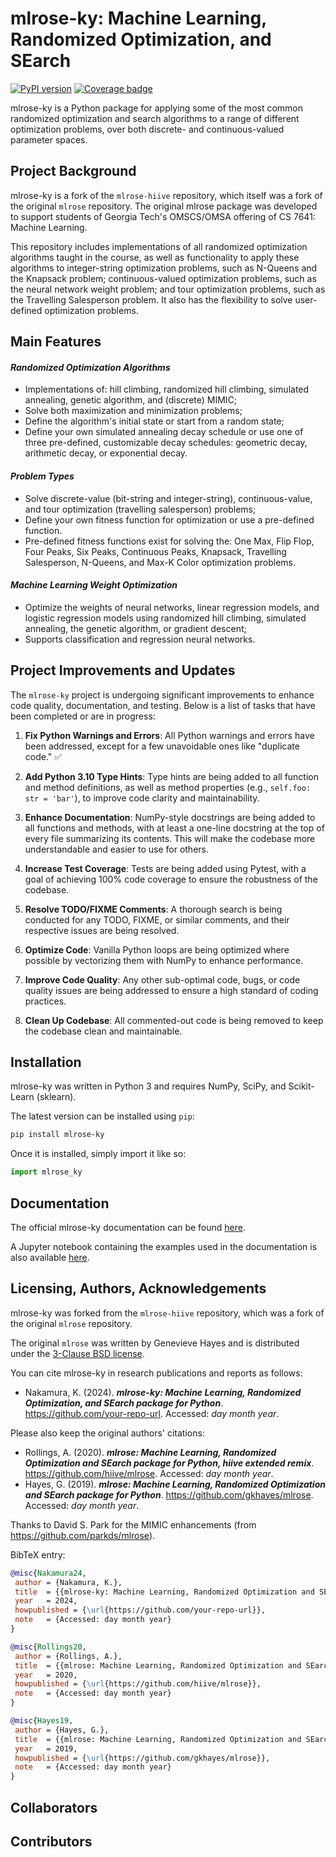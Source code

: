 # mlrose-ky: Machine Learning, Randomized Optimization, and SEarch

[![PyPI version](https://badge.fury.io/py/mlrose-ky.svg)](https://pypi.org/project/mlrose-ky/)
[![Coverage badge](https://img.shields.io/badge/dynamic/json?color=brightgreen&label=coverage&query=%24.message&url=https%3A%2F%2Fraw.githubusercontent.com%2Fnkapila6%2Fmlrose-ky%2Fpython-coverage-comment-action-data%2Fendpoint.json)](https://htmlpreview.github.io/?https://github.com/nkapila6/mlrose-ky/blob/python-coverage-comment-action-data/htmlcov/index.html)

mlrose-ky is a Python package for applying some of the most common randomized optimization and search algorithms to a range of different optimization problems, over both discrete- and continuous-valued parameter spaces.

## Project Background

mlrose-ky is a fork of the `mlrose-hiive` repository, which itself was a fork of the original `mlrose` repository. The original mlrose package was developed to support students of Georgia Tech's OMSCS/OMSA offering of CS 7641: Machine Learning.

This repository includes implementations of all randomized optimization algorithms taught in the course, as well as functionality to apply these algorithms to integer-string optimization problems, such as N-Queens and the Knapsack problem; continuous-valued optimization problems, such as the neural network weight problem; and tour optimization problems, such as the Travelling Salesperson problem. It also has the flexibility to solve user-defined optimization problems.

## Main Features

#### *Randomized Optimization Algorithms*
- Implementations of: hill climbing, randomized hill climbing, simulated annealing, genetic algorithm, and (discrete) MIMIC;
- Solve both maximization and minimization problems;
- Define the algorithm's initial state or start from a random state;
- Define your own simulated annealing decay schedule or use one of three pre-defined, customizable decay schedules: geometric decay, arithmetic decay, or exponential decay.

#### *Problem Types*
- Solve discrete-value (bit-string and integer-string), continuous-value, and tour optimization (travelling salesperson) problems;
- Define your own fitness function for optimization or use a pre-defined function.
- Pre-defined fitness functions exist for solving the: One Max, Flip Flop, Four Peaks, Six Peaks, Continuous Peaks, Knapsack, Travelling Salesperson, N-Queens, and Max-K Color optimization problems.

#### *Machine Learning Weight Optimization*
- Optimize the weights of neural networks, linear regression models, and logistic regression models using randomized hill climbing, simulated annealing, the genetic algorithm, or gradient descent;
- Supports classification and regression neural networks.

## Project Improvements and Updates

The `mlrose-ky` project is undergoing significant improvements to enhance code quality, documentation, and testing. Below is a list of tasks that have been completed or are in progress:

1. **Fix Python Warnings and Errors**: All Python warnings and errors have been addressed, except for a few unavoidable ones like "duplicate code." ✅
   
2. **Add Python 3.10 Type Hints**: Type hints are being added to all function and method definitions, as well as method properties (e.g., `self.foo: str = 'bar'`), to improve code clarity and maintainability.
   
3. **Enhance Documentation**: NumPy-style docstrings are being added to all functions and methods, with at least a one-line docstring at the top of every file summarizing its contents. This will make the codebase more understandable and easier to use for others.
   
4. **Increase Test Coverage**: Tests are being added using Pytest, with a goal of achieving 100% code coverage to ensure the robustness of the codebase.
   
5. **Resolve TODO/FIXME Comments**: A thorough search is being conducted for any TODO, FIXME, or similar comments, and their respective issues are being resolved.

6. **Optimize Code**: Vanilla Python loops are being optimized where possible by vectorizing them with NumPy to enhance performance.

7. **Improve Code Quality**: Any other sub-optimal code, bugs, or code quality issues are being addressed to ensure a high standard of coding practices.

8. **Clean Up Codebase**: All commented-out code is being removed to keep the codebase clean and maintainable.

## Installation

mlrose-ky was written in Python 3 and requires NumPy, SciPy, and Scikit-Learn (sklearn).

The latest version can be installed using `pip`:

```bash
pip install mlrose-ky
```

Once it is installed, simply import it like so:

```python
import mlrose_ky
```

## Documentation

The official mlrose-ky documentation can be found [here](https://mlrose.readthedocs.io/).

A Jupyter notebook containing the examples used in the documentation is also available [here](https://github.com/gkhayes/mlrose/blob/master/tutorial_examples.ipynb).

## Licensing, Authors, Acknowledgements

mlrose-ky was forked from the `mlrose-hiive` repository, which was a fork of the original `mlrose` repository.

The original `mlrose` was written by Genevieve Hayes and is distributed under the [3-Clause BSD license](https://github.com/gkhayes/mlrose/blob/master/LICENSE). 

You can cite mlrose-ky in research publications and reports as follows:
* Nakamura, K. (2024). ***mlrose-ky: Machine Learning, Randomized Optimization, and SEarch package for Python***. https://github.com/your-repo-url. Accessed: *day month year*.

Please also keep the original authors' citations:
* Rollings, A. (2020). ***mlrose: Machine Learning, Randomized Optimization and SEarch package for Python, hiive extended remix***. https://github.com/hiive/mlrose. Accessed: *day month year*.
* Hayes, G. (2019). ***mlrose: Machine Learning, Randomized Optimization and SEarch package for Python***. https://github.com/gkhayes/mlrose. Accessed: *day month year*.

Thanks to David S. Park for the MIMIC enhancements (from https://github.com/parkds/mlrose).

BibTeX entry:
```bibtex
@misc{Nakamura24,
 author = {Nakamura, K.},
 title  = {{mlrose-ky: Machine Learning, Randomized Optimization and SEarch package for Python}},
 year   = 2024,
 howpublished = {\url{https://github.com/your-repo-url}},
 note   = {Accessed: day month year}
}

@misc{Rollings20,
 author = {Rollings, A.},
 title 	= {{mlrose: Machine Learning, Randomized Optimization and SEarch package for Python, hiive extended remix}},
 year 	= 2020,
 howpublished = {\url{https://github.com/hiive/mlrose}},
 note 	= {Accessed: day month year}
}

@misc{Hayes19,
 author = {Hayes, G.},
 title 	= {{mlrose: Machine Learning, Randomized Optimization and SEarch package for Python}},
 year 	= 2019,
 howpublished = {\url{https://github.com/gkhayes/mlrose}},
 note 	= {Accessed: day month year}
}
```

## Collaborators

<!-- readme: collaborators -start -->
<!-- readme: collaborators -end -->

## Contributors

<!-- readme: contributors -start -->
<!-- readme: contributors -end -->
